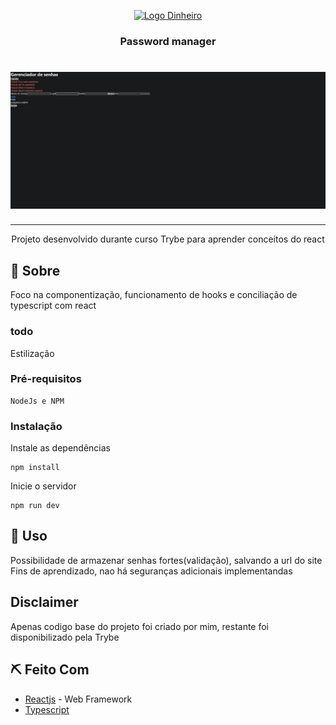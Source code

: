 <p align="center">
  <a href="" rel="noopener">
 <img width=200px height=200px src="https://media.wired.com/photos/641e1a1b43ffd37beea02cdf/4:3/w_4497,h_3373,c_limit/Best%20Password%20Managers%20Gear%20GettyImages-1408198405.png" alt="Logo Dinheiro"></a>
</p>

<h3 align="center">Password manager</h3>

<h1 align="center">
    <img alt="Screenshot do app" src=".github/CAPTURAR.PNG" />
</h1>

---

<p align="center"> Projeto desenvolvido durante curso Trybe para aprender conceitos do react
    <br> 
</p>


## 🧐 Sobre <a name = "sobre"></a>
Foco na componentização, funcionamento de hooks e conciliação de typescript com react

### todo 
Estilização

### Pré-requisitos

```
NodeJs e NPM
```

### Instalação

Instale as dependências

```
npm install
```

Inicie o servidor

```
npm run dev
```

## 🎈 Uso <a name="uso"></a>
Possibilidade de armazenar senhas fortes(validação), salvando a url do site
<br>
Fins de aprendizado, nao há seguranças adicionais implementandas

## Disclaimer <a name="uso"></a>
Apenas codigo base do projeto foi criado por mim, restante foi disponibilizado pela Trybe


## ⛏️ Feito Com <a name = "feito_com"></a>
- [Reactjs](https://reactjs.org/) - Web Framework
- [Typescript](https://www.typescriptlang.org/)
